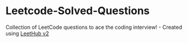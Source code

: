 # Leetcode-Solved-Questions
Collection of LeetCode questions to ace the coding interview! - Created using [LeetHub v2](https://github.com/arunbhardwaj/LeetHub-2.0)

